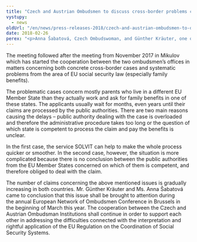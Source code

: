 ```yaml
---
title: "Czech and Austrian Ombudsmen to discuss cross-border problems concerning social security benefits"
vystupy:
  - news
oldUrl: "/en/news/press-releases-2018/czech-and-austrian-ombudsmen-to-discuss-cross-border-problems-concerning-social-security-benefits/"
date: 2018-02-26
perex: "<p>Anna Šabatová, Czech Ombudswoman, and Günther Kräuter, one of three Austrian Ombudsmen, together with their colleagues from the social security departments met in Vienna on the 20th February and discussed the cross-border problems concerning the application of the EU Regulation on the Coordination of Social Security Systems in the EU Member States.</p>"
---
```


<!-- imported from the old website -->

<p>The meeting followed after the meeting from November 2017 in Mikulov which has started the cooperation between the two ombudsmen’s offices in matters concerning both concrete cross-border cases and systematic problems from the area of EU social security law (especially family benefits).</p> <p>The problematic cases concern mostly parents who live in a different EU Member State than they actually work and ask for family benefits in one of these states. The applicants usually wait for months, even years until their claims are processed by the public authorities. There are two main reasons causing the delays – public authority dealing with the case is overloaded and therefore the administrative procedure takes too long or the question of which state is competent to process the claim and pay the benefits is unclear.</p> <p>In the first case, the service SOLVIT can help to make the whole process quicker or smoother. In the second case, however, the situation is more complicated because there is no conclusion between the public authorities from the EU Member States concerned on which of them is competent, and therefore obliged to deal with the claim.</p><p> The number of claims concerning the above mentioned issues is gradually increasing in both countries. Mr. Günther Kräuter and Ms. Anna Šabatová came to conclusion that this issue shall be brought to attention during the annual European Network of Ombudsmen Conference in Brussels in the beginning of March this year. The cooperation between the Czech and Austrian Ombudsman Institutions shall continue in order to support each other in addressing the difficulties connected with the interpretation and rightful application of the EU Regulation on the Coordination of Social Security Systems. </p>
